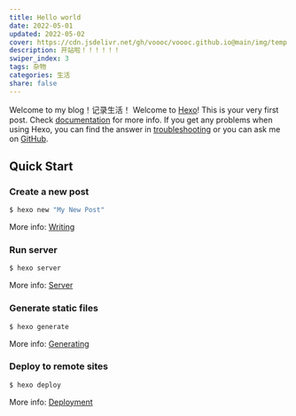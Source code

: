 ```yaml
---
title: Hello world
date: 2022-05-01
updated: 2022-05-02
cover: https://cdn.jsdelivr.net/gh/voooc/voooc.github.io@main/img/temp.webp
description: 开站啦！！！！！！
swiper_index: 3 
tags: 杂物
categories: 生活
share: false
---
```

Welcome to my blog！记录生活！
Welcome to [Hexo](https://hexo.io/)! This is your very first post. Check [documentation](https://hexo.io/docs/) for more info. If you get any problems when using Hexo, you can find the answer in [troubleshooting](https://hexo.io/docs/troubleshooting.html) or you can ask me on [GitHub](https://github.com/hexojs/hexo/issues).

## Quick Start

### Create a new post

``` bash
$ hexo new "My New Post"
```

More info: [Writing](https://hexo.io/docs/writing.html)

### Run server

``` bash
$ hexo server
```

More info: [Server](https://hexo.io/docs/server.html)

### Generate static files

``` bash
$ hexo generate
```

More info: [Generating](https://hexo.io/docs/generating.html)

### Deploy to remote sites

``` bash
$ hexo deploy
```

More info: [Deployment](https://hexo.io/docs/one-command-deployment.html) 

<style>
.social-share {
  font-size: 0.85em !important;
}
</style>